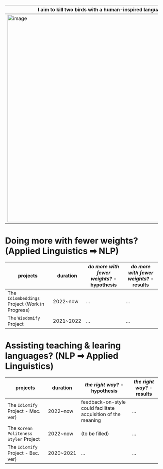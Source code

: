 
I aim to kill two birds with a human-inspired language models|
--- | 
<img width="683" alt="image" src="https://user-images.githubusercontent.com/56193069/162979340-1d5654b3-aa7d-42f3-bbe4-349f37f27336.png"> |


# Doing more with fewer weights? (Applied Linguistics ➡ NLP) 

projects | duration | *do more with fewer weights*? - hypothesis | *do more with fewer weights*? - results |
--- | --- | --- | --- | 
The `Idiombeddings` Project (Work in Progress) | 2022~now | ... | ... |
The `Wisdomify` Project | 2021~2022 | ... | ... |
 
 
# Assisting teaching & learing languages? (NLP ➡ Applied Linguistics) 

projects | duration | *the right way*? - hypothesis | *the right way*? - results | 
--- | --- | --- | --- |
The `Idiomify` Project - Msc. ver) | 2022~now  | feedback-on-style could facilitate acquisition of the meaning | ... | 
The `Korean Politeness Styler` Project | 2022~now | (to be filled) | ... |
The `Idiomify` Project - Bsc. ver) | 2020~2021 | ... | ... |
  
